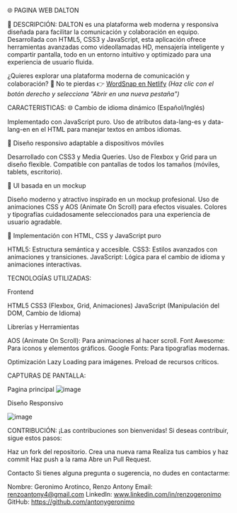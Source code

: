 🌐 PAGINA WEB DALTON

📌 DESCRIPCIÓN:
DALTON es una plataforma web moderna y responsiva diseñada para facilitar la comunicación y colaboración en equipo. Desarrollada con HTML5, CSS3 y JavaScript, esta aplicación ofrece herramientas avanzadas como videollamadas HD, mensajería inteligente y compartir pantalla, todo en un entorno intuitivo y optimizado para una experiencia de usuario fluida.

¿Quieres explorar una plataforma moderna de comunicación y colaboración? 🚀
No te pierdas 
👉 [WordSnap en Netlify](https://67d75003cf00c4206f782e07--taupe-lollipop-17400e.netlify.app/) _(Haz clic con el botón derecho y selecciona "Abrir en una nueva pestaña")_

CARACTERISTICAS:
🌐 Cambio de idioma dinámico (Español/Inglés)

Implementado con JavaScript puro.
Uso de atributos data-lang-es y data-lang-en en el HTML para manejar textos en ambos idiomas.

📱 Diseño responsivo adaptable a dispositivos móviles

Desarrollado con CSS3 y Media Queries.
Uso de Flexbox y Grid para un diseño flexible.
Compatible con pantallas de todos los tamaños (móviles, tablets, escritorio).

🎨 UI basada en un mockup

Diseño moderno y atractivo inspirado en un mockup profesional.
Uso de animaciones CSS y AOS (Animate On Scroll) para efectos visuales.
Colores y tipografías cuidadosamente seleccionados para una experiencia de usuario agradable.

🔧 Implementación con HTML, CSS y JavaScript puro

HTML5: Estructura semántica y accesible.
CSS3: Estilos avanzados con animaciones y transiciones.
JavaScript: Lógica para el cambio de idioma y animaciones interactivas.

TECNOLOGÍAS UTILIZADAS:

Frontend

HTML5
CSS3 (Flexbox, Grid, Animaciones)
JavaScript (Manipulación del DOM, Cambio de Idioma)

Librerías y Herramientas

AOS (Animate On Scroll): Para animaciones al hacer scroll.
Font Awesome: Para iconos y elementos gráficos.
Google Fonts: Para tipografías modernas.

Optimización
Lazy Loading para imágenes.
Preload de recursos críticos.

CAPTURAS DE PANTALLA:

Pagina principal
![image](https://github.com/user-attachments/assets/be8066b0-6de5-4455-8caa-ff16484b79d2)

Diseño Responsivo

![image](https://github.com/user-attachments/assets/a655b2cf-7530-4647-b79f-da4fe84ebd55)


CONTRIBUCIÓN:
¡Las contribuciones son bienvenidas! Si deseas contribuir, sigue estos pasos:

Haz un fork del repositorio.
Crea una nueva rama 
Realiza tus cambios y haz commit 
Haz push a la rama 
Abre un Pull Request.

Contacto
Si tienes alguna pregunta o sugerencia, no dudes en contactarme:

Nombre: Geronimo Arotinco, Renzo Antony
Email: renzoantony4@gmail.com
LinkedIn: www.linkedin.com/in/renzogeronimo
GitHub: https://github.com/antonygeronimo





